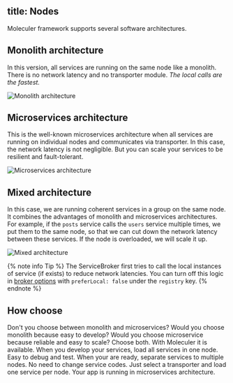 title: Nodes
---
Moleculer framework supports several software architectures.

## Monolith architecture
In this version, all services are running on the same node like a monolith. There is no network latency and no transporter module. _The local calls are the fastest._

![Monolith architecture](/images/monolith-architecture.png)

## Microservices architecture
This is the well-known microservices architecture when all services are running on individual nodes and communicates via transporter. In this case, the network latency is not negligible. But you can scale your services to be resilient and fault-tolerant.

![Microservices architecture](/images/microservices-architecture.png)

## Mixed architecture
In this case, we are running coherent services in a group on the same node. It combines the advantages of monolith and microservices architectures.
For example, if the `posts` service calls the `users` service multiple times, we put them to the same node, so that we can cut down the network latency between these services. If the node is overloaded, we will scale it up.

![Mixed architecture](/images/mixed-architecture.png)

{% note info Tip %}
The ServiceBroker first tries to call the local instances of service (if exists) to reduce network latencies. You can turn off this logic in [broker options](broker.html#Constructor-options) with `preferLocal: false` under the `registry` key.
{% endnote %}

## How choose
Don't you choose between monolith and microservices? Would you choose monolith because easy to develop? Would you choose microservice because reliable and easy to scale?
Choose both. With Moleculer it is available. When you develop your services, load all services in one node. Easy to debug and test. When your are ready, separate services to multiple nodes. No need to change service codes. Just select a transporter and load one service per node. Your app is running in microservices architecture.
